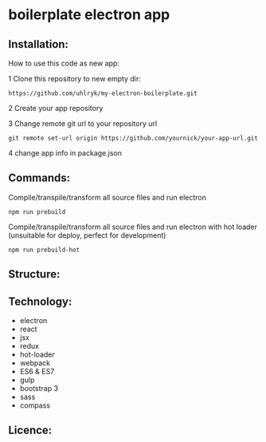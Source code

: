 # boilerplate electron app

## Installation:

How to use this code as new app:

1 Clone this repository to new empty dir:

`https://github.com/uhlryk/my-electron-boilerplate.git`

2 Create your app repository

3 Change remote git url to your repository url

`git remote set-url origin https://github.com/yournick/your-app-url.git`
    
4 change app info in package.json 


## Commands:

Compile/transpile/transform all source files and run electron

    npm run prebuild
Compile/transpile/transform all source files and run electron with hot loader (unsuitable for deploy, perfect for development)

    npm run prebuild-hot

## Structure:


## Technology:

  * electron
  * react
  * jsx
  * redux
  * hot-loader
  * webpack
  * ES6 & ES7
  * gulp
  * bootstrap 3
  * sass
  * compass

## Licence:
